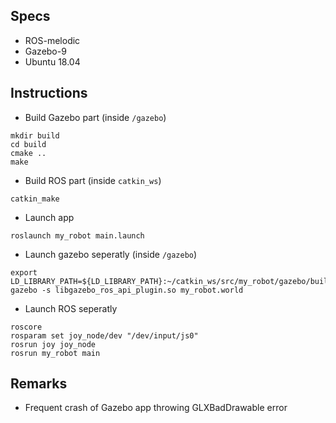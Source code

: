 ## Specs

* ROS-melodic
* Gazebo-9
* Ubuntu 18.04

## Instructions

* Build Gazebo part (inside `/gazebo`)

```
mkdir build
cd build
cmake ..
make
```

* Build ROS part (inside `catkin_ws`)

```
catkin_make
```

* Launch app

```
roslaunch my_robot main.launch
```

* Launch gazebo seperatly (inside `/gazebo`)

```
export LD_LIBRARY_PATH=${LD_LIBRARY_PATH}:~/catkin_ws/src/my_robot/gazebo/build
gazebo -s libgazebo_ros_api_plugin.so my_robot.world
```

* Launch ROS seperatly

```
roscore
rosparam set joy_node/dev "/dev/input/js0"
rosrun joy joy_node
rosrun my_robot main
```

## Remarks

* Frequent crash of Gazebo app throwing GLXBadDrawable error